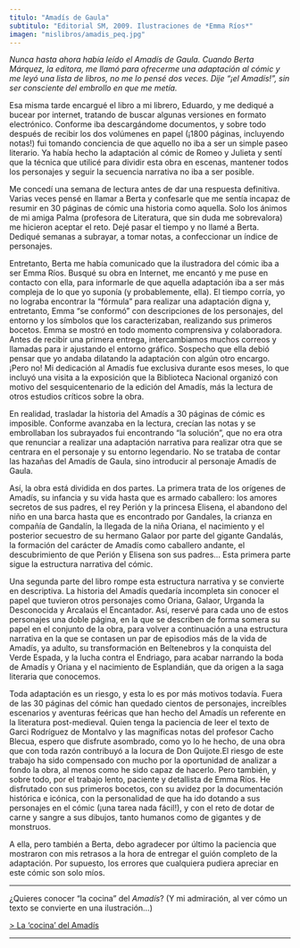 ```yaml
---
titulo: "Amadís de Gaula"
subtitulo: "Editorial SM, 2009. Ilustraciones de *Emma Ríos*"
imagen: "mislibros/amadis_peq.jpg"
---
```

_Nunca hasta ahora había leído el Amadís de Gaula. Cuando Berta Márquez, la
editora, me llamó para ofrecerme una adaptación al cómic y me leyó una lista
de libros, no me lo pensé dos veces. Dije “¡el Amadís!”, sin ser consciente
del embrollo en que me metía._

Esa misma tarde encargué el libro a mi librero, Eduardo, y me dediqué a
bucear por internet, tratando de buscar algunas versiones en formato
electrónico. Conforme iba descargándome documentos, y sobre todo después de
recibir los dos volúmenes en papel (¡1800 páginas, incluyendo notas!) fui
tomando conciencia de que aquello no iba a ser un simple paseo literario. Ya
había hecho la adaptación al cómic de Romeo y Julieta y sentí que la técnica
que utilicé para dividir esta obra en escenas, mantener todos los personajes
y seguir la secuencia narrativa no iba a ser posible.

Me concedí una semana de lectura antes de dar una respuesta definitiva.
Varias veces pensé en llamar a Berta y confesarle que me sentía incapaz de
resumir en 30 páginas de cómic una historia como aquella. Solo los ánimos de
mi amiga Palma (profesora de Literatura, que sin duda me sobrevalora) me
hicieron aceptar el reto. Dejé pasar el tiempo y no llamé a Berta. Dediqué
semanas a subrayar, a tomar notas, a confeccionar un índice de personajes.

Entretanto, Berta me había comunicado que la ilustradora del cómic iba a ser
Emma Ríos. Busqué su obra en Internet, me encantó y me puse en contacto con
ella, para informarle de que aquella adaptación iba a ser más compleja de lo
que yo suponía (y probablemente, ella). El tiempo corría, yo no lograba
encontrar la “fórmula” para realizar una adaptación digna y, entretanto, Emma
“se conformó” con descripciones de los personajes, del entorno y los símbolos
que los caracterizaban, realizando sus primeros bocetos. Emma se mostró en
todo momento comprensiva y colaboradora. Antes de recibir una primera
entrega, intercambiamos muchos correos y llamadas para ir ajustando el
entorno gráfico. Sospecho que ella debió pensar que yo andaba dilatando la
adaptación con algún otro encargo. ¡Pero no! Mi dedicación al Amadís fue
exclusiva durante esos meses, lo que incluyó una visita a la exposición que
la Biblioteca Nacional organizó con motivo del sesquicentenario de la edición
del Amadís, más la lectura de otros estudios críticos sobre la obra.

En realidad, trasladar la historia del Amadís a 30 páginas de cómic es
imposible. Conforme avanzaba en la lectura, crecían las notas y se
embrollaban los subrayados fui encontrando “la solución”, que no era otra que
renunciar a realizar una adaptación narrativa para realizar otra que se
centrara en el personaje y su entorno legendario. No se trataba de contar las
hazañas del Amadís de Gaula, sino introducir al personaje Amadís de Gaula.

Así, la obra está dividida en dos partes. La primera trata de los orígenes de
Amadís, su infancia y su vida hasta que es armado caballero: los amores
secretos de sus padres, el rey Perión y la princesa Elisena, el abandono del
niño en una barca hasta que es encontrado por Gandales, la crianza en
compañía de Gandalín, la llegada de la niña Oriana, el nacimiento y el
posterior secuestro de su hermano Galaor por parte del gigante Gandalás, la
formación del carácter de Amadís como caballero andante, el descubrimiento de
que Perión y Elisena son sus padres… Esta primera parte sigue la estructura
narrativa del cómic.

Una segunda parte del libro rompe esta estructura narrativa y se convierte en
descriptiva. La historia del Amadís quedaría incompleta sin conocer el papel
que tuvieron otros personajes como Oriana, Galaor, Urganda la Desconocida y
Arcalaús el Encantador. Así, reservé para cada uno de estos personajes una
doble página, en la que se describen de forma somera su papel en el conjunto
de la obra, para volver a continuación a una estructura narrativa en la que
se contasen un par de episodios más de la vida de Amadís, ya adulto, su
transformación en Beltenebros y la conquista del Verde Espada, y la lucha
contra el Endriago, para acabar narrando la boda de Amadís y Oriana y el
nacimiento de Esplandián, que da origen a la saga literaria que conocemos.

Toda adaptación es un riesgo, y esta lo es por más motivos todavía. Fuera de
las 30 páginas del cómic han quedado cientos de personajes, increíbles
escenarios y aventuras feéricas que han hecho del Amadís un referente en la
literatura post-medieval. Quien tenga la paciencia de leer el texto de Garci
Rodríguez de Montalvo y las magníficas notas del profesor Cacho Blecua,
espero que disfrute asombrado, como yo lo he hecho, de una obra que con toda
razón contribuyó a la locura de Don Quijote.El riesgo de este trabajo ha sido
compensado con mucho por la oportunidad de analizar a fondo la obra, al menos
como he sido capaz de hacerlo. Pero también, y sobre todo, por el trabajo
lento, paciente y detallista de Emma Ríos. He disfrutado con sus primeros
bocetos, con su avidez por la documentación histórica e icónica, con la
personalidad de que ha ido dotando a sus personajes en el cómic (¡una tarea
nada fácil!), y con el reto de dotar de carne y sangre a sus dibujos, tanto
humanos como de gigantes y de monstruos.

A ella, pero también a Berta, debo agradecer por último la paciencia que
mostraron con mis retrasos a la hora de entregar el guión completo de la
adaptación. Por supuesto, los errores que cualquiera pudiera apreciar en este
cómic son solo míos.

* * *

¿Quieres conocer “la cocina” del _Amadís_? (Y mi admiración, al ver cómo un
texto se convierte en una ilustración…)

[> La ‘cocina’ del Amadís](/ver/paraleer/amadis_cocina)

* * *
